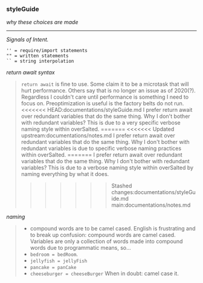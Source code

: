 ### styleGuide 
_why these choices are made_

---
_Signals of Intent._
```
'' = require/import statements
"" = written statements
`` = string interpolation
```

_return await syntax_

>`return await` is fine to use. Some claim it to be a microtask that will hurt performance. Others say that
is no longer an issue as of 2020(?). Regardless I couldn't care until performance is something I need to focus on. 
> Preoptimization is useful is the factory belts do not run.
<<<<<<< HEAD:documentations/styleGuide.md
I prefer return await over redundant variables that do the same thing. Why I don't bother with redundant variables? 
> This is due to a very specific verbose naming style within overSalted. 
=======
<<<<<<< Updated upstream:documentations/notes.md
I prefer return await over redundant variables that do the same thing. Why I don't bother with redundant variables 
> is due to specific verbose naming practices within overSalted.
=======
I prefer return await over redundant variables that do the same thing. Why I don't bother with redundant variables? 
> This is due to a verbose naming style within overSalted by naming everything by what it does.
>>>>>>> Stashed changes:documentations/styleGuide.md
>>>>>>> main:documentations/notes.md

_naming_
>* compound words are to be camel cased.  English is frustrating and to break up confusion: compound words are camel 
   > cased. Variables are only a collection of words made into compound words due to programmatic means, so...
>  * `bedroom = bedRoom`. 
>  * `jellyfish = jellyFish`
>  * `pancake = panCake` 
>  * `cheeseburger = cheeseBurger`
>  When in doubt: camel case it.
